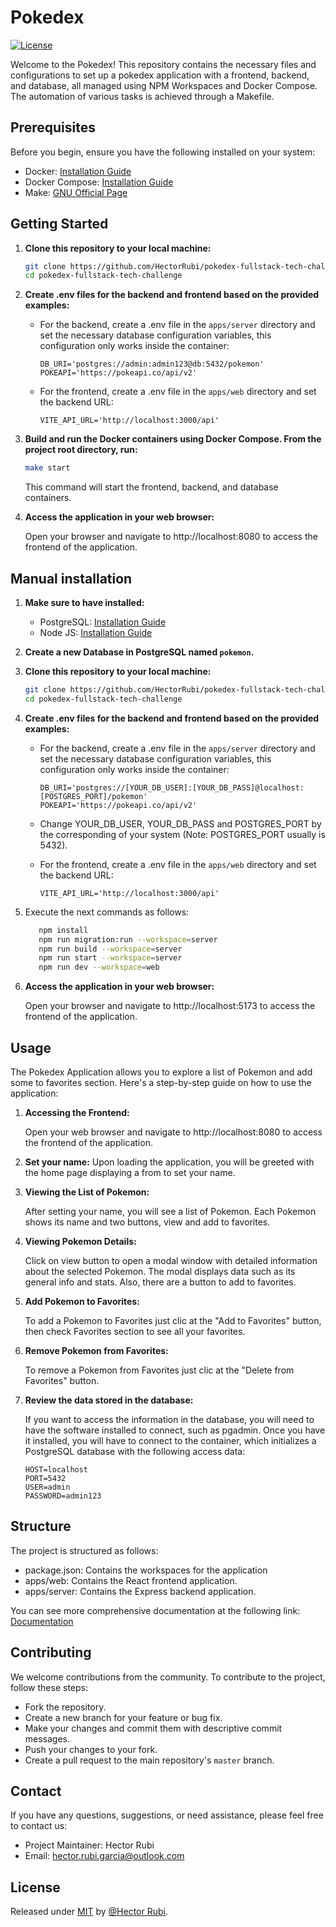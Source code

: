 # Pokedex

[![License](https://img.shields.io/badge/License-MIT-blue)](#license)

Welcome to the Pokedex! This repository contains the necessary files and configurations to set up a pokedex application with a frontend, backend, and database, all managed using NPM Workspaces and Docker Compose. The automation of various tasks is achieved through a Makefile.

## Prerequisites

Before you begin, ensure you have the following installed on your system:

- Docker: [Installation Guide](https://docs.docker.com/get-docker/)
- Docker Compose: [Installation Guide](https://docs.docker.com/compose/install/)
- Make: [GNU Official Page](https://www.gnu.org/software/make/)

## Getting Started

1. **Clone this repository to your local machine:**

   ```bash
   git clone https://github.com/HectorRubi/pokedex-fullstack-tech-challenge.git
   cd pokedex-fullstack-tech-challenge
   ```

2. **Create .env files for the backend and frontend based on the provided examples:**

   - For the backend, create a .env file in the `apps/server` directory and set the necessary database configuration variables, this configuration only works inside the container:

     ```plaintext
     DB_URI='postgres://admin:admin123@db:5432/pokemon'
     POKEAPI='https://pokeapi.co/api/v2'
     ```

   - For the frontend, create a .env file in the `apps/web` directory and set the backend URL:

     ```plaintext
     VITE_API_URL='http://localhost:3000/api'
     ```

3. **Build and run the Docker containers using Docker Compose. From the project root directory, run:**

   ```bash
   make start
   ```

   This command will start the frontend, backend, and database containers.

4. **Access the application in your web browser:**

   Open your browser and navigate to http://localhost:8080 to access the frontend of the application.

## Manual installation


1. **Make sure to have installed:**
   - PostgreSQL:  [Installation Guide](https://www.postgresql.org/download/)
   - Node JS: [Installation Guide](https://nodejs.org/en)

1. **Create a new Database in PostgreSQL named ```pokemon```.**

1. **Clone this repository to your local machine:**

   ```bash
   git clone https://github.com/HectorRubi/pokedex-fullstack-tech-challenge.git
   cd pokedex-fullstack-tech-challenge
   ```

1. **Create .env files for the backend and frontend based on the provided examples:**

   - For the backend, create a .env file in the `apps/server` directory and set the necessary database configuration variables, this configuration only works inside the container:

     ```plaintext
     DB_URI='postgres://[YOUR_DB_USER]:[YOUR_DB_PASS]@localhost:[POSTGRES_PORT]/pokemon'
     POKEAPI='https://pokeapi.co/api/v2'
     ```
   - Change YOUR_DB_USER, YOUR_DB_PASS and POSTGRES_PORT by the corresponding of your system (Note: POSTGRES_PORT usually is 5432).

   - For the frontend, create a .env file in the `apps/web` directory and set the backend URL:

     ```plaintext
     VITE_API_URL='http://localhost:3000/api'
     ```

1. Execute the next commands as follows:
   ```bash
      npm install
      npm run migration:run --workspace=server
      npm run build --workspace=server
      npm run start --workspace=server
      npm run dev --workspace=web
   ```

4. **Access the application in your web browser:**

   Open your browser and navigate to http://localhost:5173 to access the frontend of the application.

## Usage

The Pokedex Application allows you to explore a list of Pokemon and add some to favorites section. Here's a step-by-step guide on how to use the application:

1. **Accessing the Frontend:**

   Open your web browser and navigate to http://localhost:8080 to access the frontend of the application.

1. **Set your name:**
   Upon loading the application, you will be greeted with the home page displaying a from to set your name.

1. **Viewing the List of Pokemon:**

   After setting your name, you will see a list of Pokemon. Each Pokemon shows its name and two buttons, view and add to favorites.

1. **Viewing Pokemon Details:**

   Click on view button to open a modal window with detailed information about the selected Pokemon. The modal displays data such as its general info and stats. Also, there are a button to add to favorites.

1. **Add Pokemon to Favorites:**

   To add a Pokemon to Favorites just clic at the "Add to Favorites" button, then check Favorites section to see all your favorites.

1. **Remove Pokemon from Favorites:**

   To remove a Pokemon from Favorites just clic at the "Delete from Favorites" button.

1. **Review the data stored in the database:**

   If you want to access the information in the database, you will need to have the software installed to connect, such as pgadmin.
   Once you have it installed, you will have to connect to the container, which initializes a PostgreSQL database with the following access data:

   ```plaintext
   HOST=localhost
   PORT=5432
   USER=admin
   PASSWORD=admin123
   ```

## Structure

The project is structured as follows:

- package.json: Contains the workspaces for the application
- apps/web: Contains the React frontend application.
- apps/server: Contains the Express backend application.

You can see more comprehensive documentation at the following link: [Documentation](https://docs.google.com/document/d/1byBun-G5It6hHv3C3nYUc0bN6Ks2Zi4LdbSY6YSlOy4/edit?usp=sharing)

## Contributing

We welcome contributions from the community. To contribute to the project, follow these steps:

- Fork the repository.
- Create a new branch for your feature or bug fix.
- Make your changes and commit them with descriptive commit messages.
- Push your changes to your fork.
- Create a pull request to the main repository's `master` branch.

## Contact

If you have any questions, suggestions, or need assistance, please feel free to contact us:

- Project Maintainer: Hector Rubi
- Email: hector.rubi.garcia@outlook.com

## License

Released under [MIT](/LICENSE) by [@Hector Rubi](https://github.com/HectorRubi).
